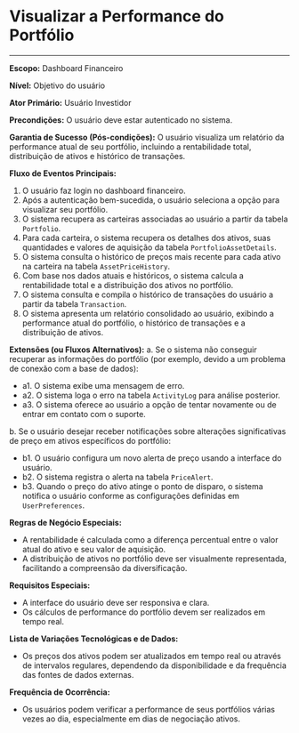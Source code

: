 # Visualizar a Performance do Portfólio
____

**Escopo:** Dashboard Financeiro

**Nível:** Objetivo do usuário

**Ator Primário:** Usuário Investidor

**Precondições:** O usuário deve estar autenticado no sistema.

**Garantia de Sucesso (Pós-condições):** O usuário visualiza um relatório da performance atual de seu portfólio, incluindo a rentabilidade total, distribuição de ativos e histórico de transações.

**Fluxo de Eventos Principais:**
1. O usuário faz login no dashboard financeiro.
2. Após a autenticação bem-sucedida, o usuário seleciona a opção para visualizar seu portfólio.
3. O sistema recupera as carteiras associadas ao usuário a partir da tabela `Portfolio`.
4. Para cada carteira, o sistema recupera os detalhes dos ativos, suas quantidades e valores de aquisição da tabela `PortfolioAssetDetails`.
5. O sistema consulta o histórico de preços mais recente para cada ativo na carteira na tabela `AssetPriceHistory`.
6. Com base nos dados atuais e históricos, o sistema calcula a rentabilidade total e a distribuição dos ativos no portfólio.
7. O sistema consulta e compila o histórico de transações do usuário a partir da tabela `Transaction`.
8. O sistema apresenta um relatório consolidado ao usuário, exibindo a performance atual do portfólio, o histórico de transações e a distribuição de ativos.

**Extensões (ou Fluxos Alternativos):**
a. Se o sistema não conseguir recuperar as informações do portfólio (por exemplo, devido a um problema de conexão com a base de dados):
   - a1. O sistema exibe uma mensagem de erro.
   - a2. O sistema loga o erro na tabela `ActivityLog` para análise posterior.
   - a3. O sistema oferece ao usuário a opção de tentar novamente ou de entrar em contato com o suporte.

b. Se o usuário desejar receber notificações sobre alterações significativas de preço em ativos específicos do portfólio:
   - b1. O usuário configura um novo alerta de preço usando a interface do usuário.
   - b2. O sistema registra o alerta na tabela `PriceAlert`.
   - b3. Quando o preço do ativo atinge o ponto de disparo, o sistema notifica o usuário conforme as configurações definidas em `UserPreferences`.

**Regras de Negócio Especiais:**
- A rentabilidade é calculada como a diferença percentual entre o valor atual do ativo e seu valor de aquisição.
- A distribuição de ativos no portfólio deve ser visualmente representada, facilitando a compreensão da diversificação.

**Requisitos Especiais:**
- A interface do usuário deve ser responsiva e clara.
- Os cálculos de performance do portfólio devem ser realizados em tempo real.

**Lista de Variações Tecnológicas e de Dados:**
- Os preços dos ativos podem ser atualizados em tempo real ou através de intervalos regulares, dependendo da disponibilidade e da frequência das fontes de dados externas.

**Frequência de Ocorrência:**
- Os usuários podem verificar a performance de seus portfólios várias vezes ao dia, especialmente em dias de negociação ativos.
